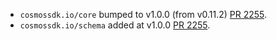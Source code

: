 * `cosmossdk.io/core` bumped to v1.0.0 (from v0.11.2) [PR 2255](https://github.com/provenance-io/provenance/pull/2255).
* `cosmossdk.io/schema` added at v1.0.0 [PR 2255](https://github.com/provenance-io/provenance/pull/2255).
